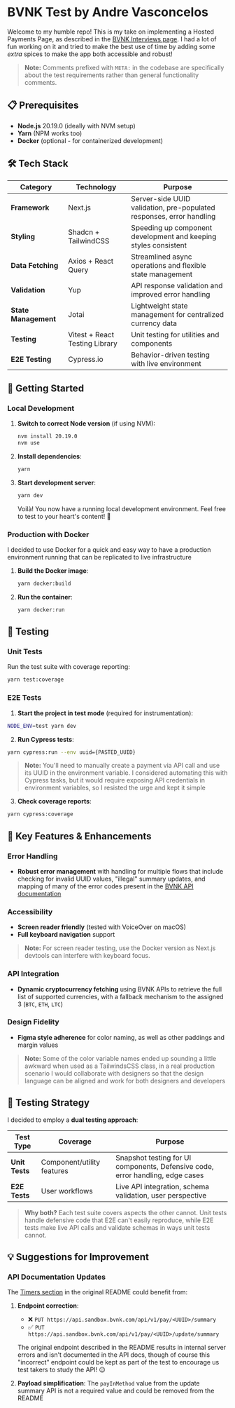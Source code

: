 # BVNK Test by Andre Vasconcelos

Welcome to my humble repo! This is my take on implementing a Hosted Payments Page, as described in the [BVNK Interviews page](https://github.com/BVNK-Interviews/frontend-hpp-test). I had a lot of fun working on it and tried to make the best use of time by adding some _extra_ spices to make the app both accessible and robust!

> **Note:** Comments prefixed with `META:` in the codebase are specifically about the test requirements rather than general functionality comments.

## 📋 Prerequisites

- **Node.js** 20.19.0 (ideally with NVM setup)
- **Yarn** (NPM works too)
- **Docker** (optional - for containerized development)

## 🛠️ Tech Stack

| Category             | Technology                     | Purpose                                                              |
| -------------------- | ------------------------------ | -------------------------------------------------------------------- |
| **Framework**        | Next.js                        | Server-side UUID validation, pre-populated responses, error handling |
| **Styling**          | Shadcn + TailwindCSS           | Speeding up component development and keeping styles consistent      |
| **Data Fetching**    | Axios + React Query            | Streamlined async operations and flexible state management           |
| **Validation**       | Yup                            | API response validation and improved error handling                  |
| **State Management** | Jotai                          | Lightweight state management for centralized currency data           |
| **Testing**          | Vitest + React Testing Library | Unit testing for utilities and components                            |
| **E2E Testing**      | Cypress.io                     | Behavior-driven testing with live environment                        |

## 🚀 Getting Started

### Local Development

1. **Switch to correct Node version** (if using NVM):

   ```bash
   nvm install 20.19.0
   nvm use
   ```

2. **Install dependencies**:

   ```bash
   yarn
   ```

3. **Start development server**:

   ```bash
   yarn dev
   ```

   Voilà! You now have a running local development environment. Feel free to test to your heart's content! 🎉

### Production with Docker

I decided to use Docker for a quick and easy way to have a production environment running that can be replicated to live infrastructure

1. **Build the Docker image**:

   ```bash
   yarn docker:build
   ```

2. **Run the container**:
   ```bash
   yarn docker:run
   ```

## 🧪 Testing

### Unit Tests

Run the test suite with coverage reporting:

```bash
yarn test:coverage
```

### E2E Tests

1. **Start the project in test mode** (required for instrumentation):

```bash
NODE_ENV=test yarn dev
```

2. **Run Cypress tests**:

```bash
yarn cypress:run --env uuid={PASTED_UUID}
```

> **Note:** You'll need to manually create a payment via API call and use its UUID in the environment variable. I considered automating this with Cypress tasks, but it would require exposing API credentials in environment variables, so I resisted the urge and kept it simple

3. **Check coverage reports**:

```bash
yarn cypress:coverage
```

## 🎯 Key Features & Enhancements

### Error Handling

- **Robust error management** with handling for multiple flows that include checking for invalid UUID values, "illegal" summary updates, and mapping of many of the error codes present in the [BVNK API documentation](https://docs.bvnk.com/reference/errors)

### Accessibility

- **Screen reader friendly** (tested with VoiceOver on macOS)
- **Full keyboard navigation** support

> **Note:** For screen reader testing, use the Docker version as Next.js devtools can interfere with keyboard focus.

### API Integration

- **Dynamic cryptocurrency fetching** using BVNK APIs to retrieve the full list of supported currencies, with a fallback mechanism to the assigned 3 (`BTC`, `ETH`, `LTC`)

### Design Fidelity

- **Figma style adherence** for color naming, as well as other paddings and margin values

> **Note:** Some of the color variable names ended up sounding a little awkward when used as a TailwindsCSS class, in a real production scenario I would collaborate with designers so that the design language can be aligned and work for both designers and developers

## 🧪 Testing Strategy

I decided to employ a **dual testing approach**:

| Test Type      | Coverage                   | Purpose                                                                        |
| -------------- | -------------------------- | ------------------------------------------------------------------------------ |
| **Unit Tests** | Component/utility features | Snapshot testing for UI components, Defensive code, error handling, edge cases |
| **E2E Tests**  | User workflows             | Live API integration, schema validation, user perspective                      |

> **Why both?** Each test suite covers aspects the other cannot. Unit tests handle defensive code that E2E can't easily reproduce, while E2E tests make live API calls and validate schemas in ways unit tests cannot.

## 💡 Suggestions for Improvement

### API Documentation Updates

The [Timers section](https://github.com/BVNK-Interviews/frontend-hpp-test?tab=readme-ov-file#timers) in the original README could benefit from:

1. **Endpoint correction**:
   - ❌ `PUT https://api.sandbox.bvnk.com/api/v1/pay/<UUID>/summary`
   - ✅ `PUT https://api.sandbox.bvnk.com/api/v1/pay/<UUID>/update/summary`

   The original endpoint described in the README results in internal server errors and isn't documented in the API docs, though of course this "incorrect" endpoint could be kept as part of the test to encourage us test takers to study the API! 😉

2. **Payload simplification**: The `payInMethod` value from the update summary API is not a required value and could be removed from the README
